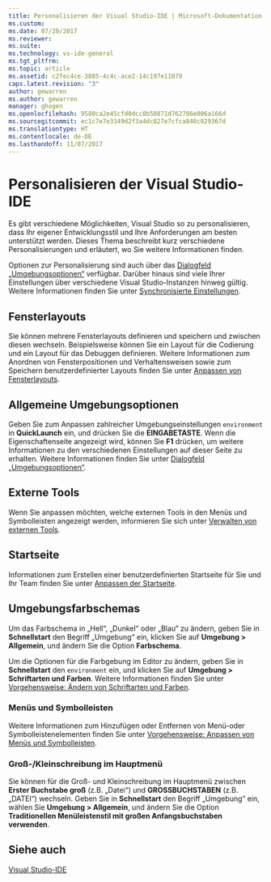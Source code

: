 ```yaml
---
title: Personalisieren der Visual Studio-IDE | Microsoft-Dokumentation
ms.custom: 
ms.date: 07/20/2017
ms.reviewer: 
ms.suite: 
ms.technology: vs-ide-general
ms.tgt_pltfrm: 
ms.topic: article
ms.assetid: c2fec4ce-3885-4c4c-ace2-14c197e11079
caps.latest.revision: "3"
author: gewarren
ms.author: gewarren
manager: ghogen
ms.openlocfilehash: 9580ca2e45cfd0dcc8b50871d762786e006a166d
ms.sourcegitcommit: ec1c7e7e3349d2f3a4dc027e7cfca840c029367d
ms.translationtype: HT
ms.contentlocale: de-DE
ms.lasthandoff: 11/07/2017
---
```

# <a name="personalize-the-visual-studio-ide"></a>Personalisieren der Visual Studio-IDE
Es gibt verschiedene Möglichkeiten, Visual Studio so zu personalisieren, dass Ihr eigener Entwicklungsstil und Ihre Anforderungen am besten unterstützt werden. Dieses Thema beschreibt kurz verschiedene Personalisierungen und erläutert, wo Sie weitere Informationen finden.

Optionen zur Personalisierung sind auch über das [Dialogfeld „Umgebungsoptionen“](../ide/reference/environment-options-dialog-box.md) verfügbar. Darüber hinaus sind viele Ihrer Einstellungen über verschiedene Visual Studio-Instanzen hinweg gültig. Weitere Informationen finden Sie unter [Synchronisierte Einstellungen](../ide/synchronized-settings-in-visual-studio.md).

## <a name="window-layouts"></a>Fensterlayouts
Sie können mehrere Fensterlayouts definieren und speichern und zwischen diesen wechseln. Beispielsweise können Sie ein Layout für die Codierung und ein Layout für das Debuggen definieren. Weitere Informationen zum Anordnen von Fensterpositionen und Verhaltensweisen sowie zum Speichern benutzerdefinierter Layouts finden Sie unter [Anpassen von Fensterlayouts](../ide/customizing-window-layouts-in-visual-studio.md).  

## <a name="general-environment-options"></a>Allgemeine Umgebungsoptionen
Geben Sie zum Anpassen zahlreicher Umgebungseinstellungen `environment` in **QuickLaunch** ein, und drücken Sie die **EINGABETASTE**. Wenn die Eigenschaftenseite angezeigt wird, können Sie  **F1** drücken, um weitere Informationen zu den verschiedenen Einstellungen auf dieser Seite zu erhalten. Weitere Informationen finden Sie unter [Dialogfeld „Umgebungsoptionen“](../ide/reference/environment-options-dialog-box.md).  

## <a name="external-tools"></a>Externe Tools
Wenn Sie anpassen möchten, welche externen Tools in den Menüs und Symbolleisten angezeigt werden, informieren Sie sich unter [Verwalten von externen Tools](../ide/managing-external-tools.md).  

## <a name="start-page"></a>Startseite
Informationen zum Erstellen einer benutzerdefinierten Startseite für Sie und Ihr Team finden Sie unter [Anpassen der Startseite](../ide/customizing-the-start-page-for-visual-studio.md).

## <a name="environment-color-themes"></a>Umgebungsfarbschemas
Um das Farbschema in „Hell“, „Dunkel“ oder „Blau“ zu ändern, geben Sie in **Schnellstart** den Begriff „Umgebung“ ein, klicken Sie auf **Umgebung > Allgemein**, und ändern Sie die Option **Farbschema**.

Um die Optionen für die Farbgebung im Editor zu ändern, geben Sie in **Schnellstart** den `environment` ein, und klicken Sie auf **Umgebung > Schriftarten und Farben**. Weitere Informationen finden Sie unter [Vorgehensweise: Ändern von Schriftarten und Farben](../ide/how-to-change-fonts-and-colors-in-visual-studio.md).  

### <a name="menus-and-toolbars"></a>Menüs und Symbolleisten
Weitere Informationen zum Hinzufügen oder Entfernen von Menü-oder Symbolleistenelementen finden Sie unter [Vorgehensweise: Anpassen von Menüs und Symbolleisten](../ide/how-to-customize-menus-and-toolbars-in-visual-studio.md).  

### <a name="main-menu-casing"></a>Groß-/Kleinschreibung im Hauptmenü
Sie können für die Groß- und Kleinschreibung im Hauptmenü zwischen **Erster Buchstabe groß** (z.B. „Datei“) und **GROSSBUCHSTABEN** (z.B. „DATEI“) wechseln. Geben Sie in **Schnellstart** den Begriff „Umgebung“ ein, wählen Sie **Umgebung > Allgemein**, und ändern Sie die Option **Traditionellen Menüleistenstil mit großen Anfangsbuchstaben verwenden**.

## <a name="see-also"></a>Siehe auch
[Visual Studio-IDE](../ide/visual-studio-ide.md)
